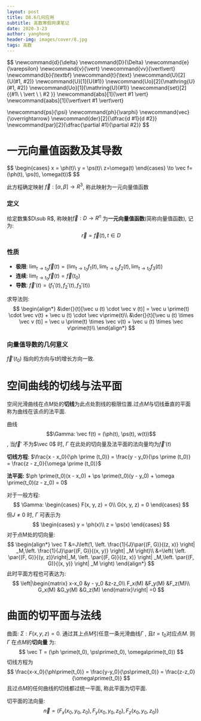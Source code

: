```yaml
---
layout: post
title: D8.6几何应用
subtitle: 高数寒假网课笔记
date: 2020-3-23
author: yanghong
header-img: images/cover/8.jpg
tags: 高数 
---
```


$$
\newcommand{d}{\delta}
\newcommand{D}{\Delta}
\newcommand{e}{\varepsilon}
\newcommand{v}{\vert}
\newcommand{vv}{\vert\vert}
\newcommand{b}{\textbf}
\newcommand{t}{\text}
\newcommand{U}[2]{U(#1, #2)}
\newcommand{U}[1]{U(#1)}
\newcommand{Uo}[2]{\mathring{U}(#1, #2)}
\newcommand{Uo}[1]{\mathring{U}(#1)}
\newcommand{set}[2]{\{#1\ \ \vert \ \ #2 \}}
\newcommand{abs}[1]{\vert #1 \vert}
\newcommand{aabs}[1]{\vert\vert #1 \vert\vert}

\newcommand{ps}{\psi}
\newcommand{ph}{\varphi}
\newcommand{vec}{\overrightarrow}
\newcommand{der}[2]{\dfrac{d #1}{d #2}}
\newcommand{par}[2]{\dfrac{\partial #1}{\partial #2}}
$$

# 一元向量值函数及其导数

$$
\begin{cases}
x = \ph(t)\\
y = \ps(t)\\
z=\omega(t)
\end{cases}
\to
\vec f=(\ph(t), \ps(t), \omega(t))$
$$

此方程确定映射 $\vec f: [\alpha, \beta] \to R^3$, 称此映射为一元向量值函数

### 定义

给定数集$D\sub R$, 称映射$\vec f: D \to R ^ n$ 为**一元向量值函数**(简称向量值函数), 记为:
$$
\vec r = \vec f (t), t \in D
$$

### 性质

- **极限**: $\lim _{t\to t_0} \vec f(t) = (\lim _{t\to t_0} {f_1}(t),\lim _{t\to t_0} f_2(t),\lim _{t\to t_0}f_3(t))$
- **连续**: $\lim_{t\to t_0} \vec{f}(t) = \vec{f}(t_0)$
- **导数**: $\vec f\prime (t) = (f_1\prime(t),f_2\prime(t),f_3\prime(t))$ 

求导法则:
$$
\begin{align*}
&\der{}{t}[\vec u (t) \cdot \vec v (t)] = \vec u \prime(t) \cdot \vec v(t) + \vec u (t) \cdot \vec v\prime(t)\\
&\der{}{t}[\vec u (t) \times \vec v (t)] = \vec u \prime(t) \times \vec v(t) + \vec u (t) \times \vec v\prime(t)\\
\end{align*}
$$

### 向量值导数的几何意义

$\vec  f\prime(t_0)$ 指向的方向与t的增长方向一致.





# 空间曲线的切线与法平面

空间光滑曲线在点$M$处的**切线**为此点处割线的极限位置.过点$M$与切线垂直的平面称为曲线在该点的法平面. 

曲线 $$\Gamma: \vec f(t) = (\ph(t), \ps(t), w(t))$$, 当$\vec f\prime$ 不为$\vec 0$ 时, $\Gamma$ 在此处的切向量及法平面的法向量均为$\vec f\prime(t)$  

**切线方程**: $\frac{x - x_0}{\ph \prime (t_0)} = \frac{y - y_0}{\ps \prime (t_0)} = \frac{z - z_0}{\omega \prime (t_0)}$ 

**法平面:**  $\ph \prime(t_0)(x - x_0) + \ps \prime(t_0)(y - y_0) + \omega \prime(t_0)(z - z_0) = 0$



对于一般方程:
$$
\Gamma: \begin{cases}
F(x, y, z) = 0\\
G(x, y, z) = 0
\end{cases}
$$
但$J \neq 0$ 时, $\Gamma$ 可表示为
$$
\begin{cases}
y = \ph(x)\\
z = \ps(x)
\end{cases}
$$
对于点M处的切向量:
$$
\begin{align*}
\vec T &=J\left(1,  \left. \frac{1}{J}\par{(F, G)}{(z, x)} \right| _M,\left. \frac{1}{J}\par{(F, G)}{(x, y)} \right| _M \right)\\
&=\left( \left. \par{(F, G)}{(y, z)}\right|_M,  \left. \par{(F, G)}{(z, x)} \right| _M,\left. \par{(F, G)}{(x, y)} \right| _M \right)
\end{align*}
$$
此时平面方程也可表达为:
$$
\left|\begin{matrix}
x-x_0 &y - y_0 &z-z_0\\
F_x(M) &F_y(M) &F_z(M)\\
G_x(M) &G_y(M) &G_z(M)
\end{matrix}\right| =0
$$


# 曲面的切平面与法线

曲面: $\Sigma: F(x, y, z) = 0$. 通过其上点$M$引任意一条光滑曲线$\Gamma$ , 且$t=t_0$对应点$M$. 则$\Gamma$ 在点$M$的**切向量** 为:
$$
\vec T = (\ph \prime(t_0), \ps\prime(t_0), \omega\prime(t_0))
$$
切线方程为
$$
\frac{x-x_0}{\ph\prime(t_0)} = \frac{y-y_0}{\ps\prime(t_0)} = \frac{z-z_0}{\omega\prime(t_0)} 
$$
且过点$M$的任何曲线的切线都过统一平面, 称此平面为切平面. 

切平面的法向量: $$\vec n = (F_x(x_0, y_0, z_0), F_y(x_0, y_0, z_0), F_z(x_0, y_0, z_0))$$